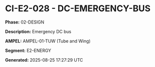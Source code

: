 # CI-E2-028 - DC-EMERGENCY-BUS

**Phase:** 02-DESIGN

**Description:** Emergency DC bus

**AMPEL:** AMPEL-01-TUW (Tube and Wing)

**Segment:** E2-ENERGY

**Generated:** 2025-08-25 17:27:29 UTC
